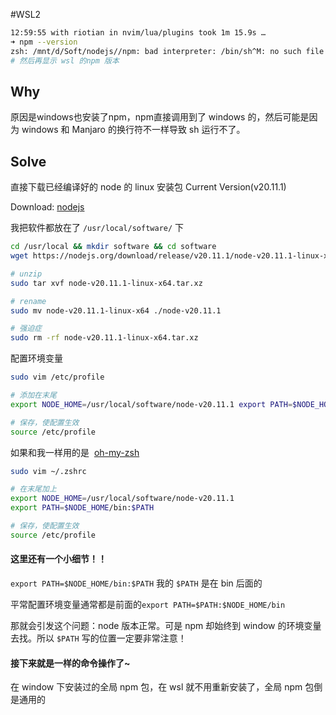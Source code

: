 #WSL2 

```sh
12:59:55 with riotian in nvim/lua/plugins took 1m 15.9s …
➜ npm --version
zsh: /mnt/d/Soft/nodejs//npm: bad interpreter: /bin/sh^M: no such file or directory
# 然后再显示 wsl 的npm 版本
```

## Why

原因是windows也安装了npm，npm直接调用到了 windows 的，然后可能是因为 windows 和 Manjaro 的换行符不一样导致 sh 运行不了。


## Solve

直接下载已经编译好的 node 的 linux 安装包 Current Version(v20.11.1) 

Download: [nodejs](https://nodejs.org/en/download/)

我把软件都放在了 `/usr/local/software/` 下

```sh
cd /usr/local && mkdir software && cd software
wget https://nodejs.org/download/release/v20.11.1/node-v20.11.1-linux-x64.tar.xz

# unzip
sudo tar xvf node-v20.11.1-linux-x64.tar.xz

# rename
sudo mv node-v20.11.1-linux-x64 ./node-v20.11.1

# 强迫症
sudo rm -rf node-v20.11.1-linux-x64.tar.xz
```

配置环境变量

```sh
sudo vim /etc/profile

# 添加在末尾
export NODE_HOME=/usr/local/software/node-v20.11.1 export PATH=$NODE_HOME/bin:$PATH 

# 保存，使配置生效 
source /etc/profile
```

如果和我一样用的是  [oh-my-zsh](https://so.csdn.net/so/search?q=oh-my-zsh&spm=1001.2101.3001.7020)

```sh
sudo vim ~/.zshrc

# 在末尾加上
export NODE_HOME=/usr/local/software/node-v20.11.1
export PATH=$NODE_HOME/bin:$PATH

# 保存，使配置生效
source /etc/profile
```

#### 这里还有一个小细节！！

`export PATH=$NODE_HOME/bin:$PATH` 我的 `$PATH` 是在 bin 后面的

平常配置环境变量通常都是前面的`export PATH=$PATH:$NODE_HOME/bin`

那就会引发这个问题：node 版本正常。可是 npm 却始终到 window 的环境变量去找。所以 `$PATH` 写的位置一定要非常注意！

#### 接下来就是一样的命令操作了~

在 window 下安装过的全局 npm 包，在 wsl 就不用重新安装了，全局 npm 包倒是通用的